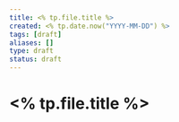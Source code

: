 ```yaml
---
title: <% tp.file.title %>
created: <% tp.date.now("YYYY-MM-DD") %>
tags: [draft]
aliases: []
type: draft
status: draft
---
```


#  <% tp.file.title %>